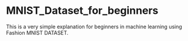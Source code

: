 # MNIST_Dataset_for_beginners
This is a very simple explanation for beginners in machine learning using Fashion MNIST DATASET.
